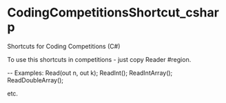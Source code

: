 CodingCompetitionsShortcut_csharp
=================================

Shortcuts for Coding Competitions (C#)

To use this shortcuts in competitions - just copy Reader #region.

--
Examples:
Read(out n, out k);
ReadInt();
ReadIntArray();
ReadDoubleArray();

etc.
